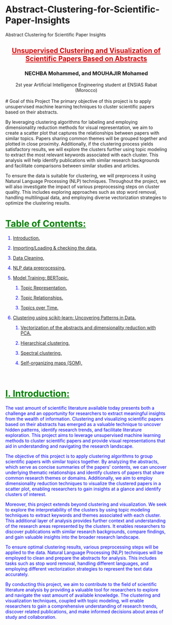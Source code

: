 # Abstract-Clustering-for-Scientific-Paper-Insights
Abstract Clustering for Scientific Paper Insights

<h2><center><font color=#D40004><u> Unsupervised Clustering and Visualization of Scientific Papers Based on Abstracts </u></font></center></h2>
<h3><center> NECHBA Mohammed, and MOUHAJIR Mohamed </center></h3>
<center> 2st year Artificial Intelligence Engineering student at ENSIAS Rabat (Morocco) </center>
<br> 
# Goal of this Project
The primary objective of this project is to apply unsupervised machine learning techniques to cluster scientific papers based on their abstracts.

By leveraging clustering algorithms for labeling and employing dimensionality reduction methods for visual representation, we aim to create a scatter plot that captures the relationships between papers with similar topics. Papers sharing common themes will be grouped together and plotted in close proximity. Additionally, if the clustering process yields satisfactory results, we will explore the clusters further using topic modeling to extract the most relevant keywords associated with each cluster. This analysis will help identify publications with similar research backgrounds and facilitate comparisons between similar studies and articles.

To ensure the data is suitable for clustering, we will preprocess it using Natural Language Processing (NLP) techniques. Throughout the project, we will also investigate the impact of various preprocessing steps on cluster quality. This includes exploring approaches such as stop word removal, handling multilingual data, and employing diverse vectorization strategies to optimize the clustering results.

# <font color='green'><u> Table of Contents:</u></font> <br>

<font color = 'blue'>
    
1. [Introduction.](#1)

1. [Importing/Loading & checking the data.](#2)

1. [ Data Cleaning.](#3)

1. [NLP data preprocessing.](#4)
 
1. [Model Training: BERTopic.](#5)

    1. [Topic Representation.](#6)

    1. [Topic Relationships.](#7)
    
    1. [Topics over Time.](#8)
    
1. [Clustering using scikit-learn: Uncovering Patterns in Data.](#9)
    
    1. [Vectorization of the abstracts and dimensionality reduction with PCA.](#10)
    
    1. [Hierarchical clustering.](#11)
    
    1. [Spectral clustering.](#12)
    
    1. [Self-organizing maps (SOM).](#13)
  
  <a id = "1"></a><br>
# <font color="green"><u> I. Introduction:</u></font>
  
  The vast amount of scientific literature available today presents both a challenge and an opportunity for researchers to extract meaningful insights from the wealth of information. Clustering and visualizing scientific papers based on their abstracts has emerged as a valuable technique to uncover hidden patterns, identify research trends, and facilitate literature exploration. This project aims to leverage unsupervised machine learning methods to cluster scientific papers and provide visual representations that aid in understanding and navigating the research landscape.

The objective of this project is to apply clustering algorithms to group scientific papers with similar topics together. By analyzing the abstracts, which serve as concise summaries of the papers' contents, we can uncover underlying thematic relationships and identify clusters of papers that share common research themes or domains. Additionally, we aim to employ dimensionality reduction techniques to visualize the clustered papers in a scatter plot, enabling researchers to gain insights at a glance and identify clusters of interest.

Moreover, this project extends beyond clustering and visualization. We seek to explore the interpretability of the clusters by using topic modeling techniques to extract keywords and themes associated with each cluster. This additional layer of analysis provides further context and understanding of the research areas represented by the clusters. It enables researchers to discover publications with similar research backgrounds, compare findings, and gain valuable insights into the broader research landscape.

To ensure optimal clustering results, various preprocessing steps will be applied to the data. Natural Language Processing (NLP) techniques will be employed to clean and prepare the abstracts for analysis. This includes tasks such as stop word removal, handling different languages, and employing different vectorization strategies to represent the text data accurately.

By conducting this project, we aim to contribute to the field of scientific literature analysis by providing a valuable tool for researchers to explore and navigate the vast amount of available knowledge. The clustering and visualization techniques, coupled with topic modeling, will enable researchers to gain a comprehensive understanding of research trends, discover related publications, and make informed decisions about areas of study and collaboration.
  
  
